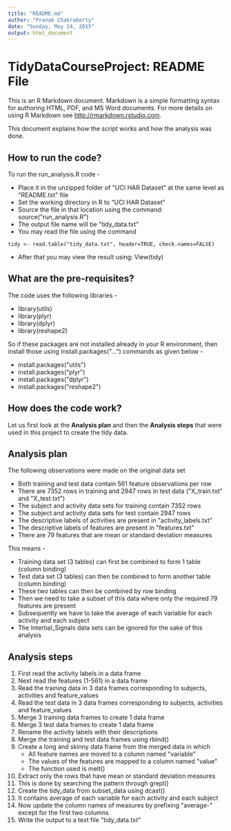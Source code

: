 ```yaml
---
title: "README.md"
author: "Pranab Chakraborty"
date: "Sunday, May 24, 2015"
output: html_document
---
```


# TidyDataCourseProject: README File #

This is an R Markdown document. Markdown is a simple formatting syntax for authoring HTML, PDF, and MS Word documents. For more details on using R Markdown see <http://rmarkdown.rstudio.com>.

This document explains how the script works and how the analysis was done. 

## How to run the code? ##

To run the run_analysis.R code -

* Place it in the unzipped folder of "UCI HAR Dataset" at the same level as "README.txt" file
* Set the working directory in R to "UCI HAR Dataset" 
* Source the file in that location using the command: source("run_analysis.R")
* The output file name will be "tidy_data.txt"
* You may read the file using the command 
```
tidy <- read.table("tidy_data.txt", header=TRUE, check.names=FALSE)
```
* After that you may view the result using: View(tidy)

## What are the pre-requisites? ##

The code uses the following libraries -

* library(utils)
* library(plyr)
* library(dplyr)
* library(reshape2)

So if these packages are not installed already in your R environment, then install those using install.packages("...") commands as given below -

* install.packages("utils")
* install.packages("plyr")
* install.packages("dplyr")
* install.packages("reshape2")

## How does the code work? ##

Let us first look at the **Analysis plan** and then the **Analysis steps** that were used in this project to create the tidy data.

## Analysis plan ##

The following observations were made on the original data set

* Both training and test data contain 561 feature observations per row
* There are 7352 rows in training and 2947 rows in test data ("X_train.txt" and "X_test.txt")
* The subject and activity data sets for training contain 7352 rows
* The subject and activity data sets for test contain 2947 rows
* The descriptive labels of activities are present in "activity_labels.txt"
* The descriptive labels of features are present in "features.txt"
* There are 79 features that are mean or standard deviation measures

This means -

* Training data set (3 tables) can first be combined to form 1 table (column binding)
* Test data set (3 tables) can then be combined to form another table (column binding)
* These two tables can then be combined by row binding
* Then we need to take a subset of this data where only the required 79 features are present
* Subsequently we have to take the average of each variable for each activity and each subject
* The Intertial_Signals data sets can be ignored for the sake of this analysis

## Analysis steps ##

1. First read the activity labels in a data frame
2. Next read the features (1-561) in a data frame
3. Read the training data in 3 data frames corresponding to subjects, activities and feature_values
4. Read the test data in 3 data frames corresponding to subjects, activities and feature_values
5. Merge 3 training data frames to create 1 data frame
6. Merge 3 test data frames to create 1 data frame
7. Rename the activity labels with their descriptions
8. Merge the training and test data frames using rbind()
9. Create a long and skinny data frame from the merged data in which 
   + All feature names are moved to a column named "variable"
   + The values of the features are mapped to a column named "value"
   + The function used is melt()
10. Extract only the rows that have mean or standard deviation measures
11. This is done by searching the pattern through grepl()
12. Create the tidy_data from subset_data using dcast()
13. It contains average of each variable for each activity and each subject
14. Now update the column names of measures by prefixing "average-" except for the first two columns
15. Write the output to a text file "tidy_data.txt"






